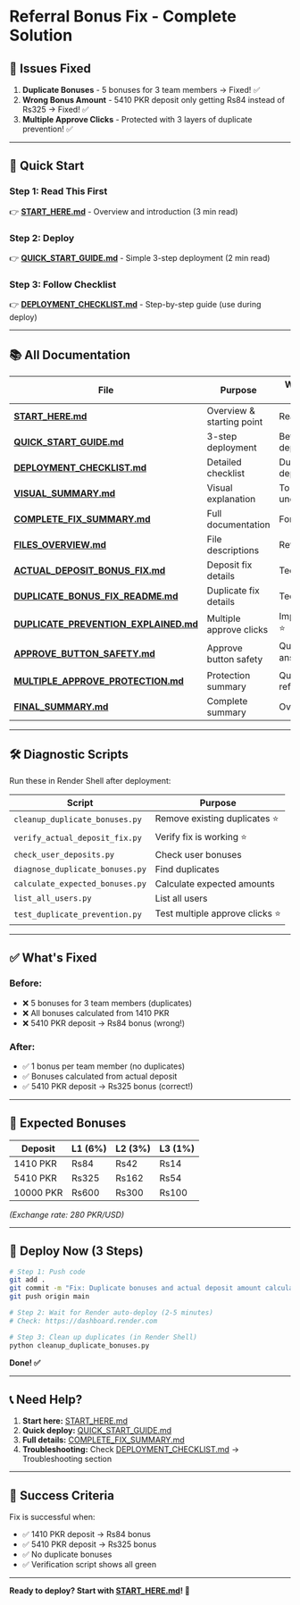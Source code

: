 # Referral Bonus Fix - Complete Solution

## 🎯 Issues Fixed

1. **Duplicate Bonuses** - 5 bonuses for 3 team members → Fixed! ✅
2. **Wrong Bonus Amount** - 5410 PKR deposit only getting Rs84 instead of Rs325 → Fixed! ✅
3. **Multiple Approve Clicks** - Protected with 3 layers of duplicate prevention! ✅

---

## 🚀 Quick Start

### Step 1: Read This First
👉 **[START_HERE.md](START_HERE.md)** - Overview and introduction (3 min read)

### Step 2: Deploy
👉 **[QUICK_START_GUIDE.md](QUICK_START_GUIDE.md)** - Simple 3-step deployment (2 min read)

### Step 3: Follow Checklist
👉 **[DEPLOYMENT_CHECKLIST.md](DEPLOYMENT_CHECKLIST.md)** - Step-by-step guide (use during deploy)

---

## 📚 All Documentation

| File | Purpose | When to Read |
|------|---------|--------------|
| **[START_HERE.md](START_HERE.md)** | Overview & starting point | Read first |
| **[QUICK_START_GUIDE.md](QUICK_START_GUIDE.md)** | 3-step deployment | Before deploy |
| **[DEPLOYMENT_CHECKLIST.md](DEPLOYMENT_CHECKLIST.md)** | Detailed checklist | During deploy |
| **[VISUAL_SUMMARY.md](VISUAL_SUMMARY.md)** | Visual explanation | To understand |
| **[COMPLETE_FIX_SUMMARY.md](COMPLETE_FIX_SUMMARY.md)** | Full documentation | For details |
| **[FILES_OVERVIEW.md](FILES_OVERVIEW.md)** | File descriptions | Reference |
| **[ACTUAL_DEPOSIT_BONUS_FIX.md](ACTUAL_DEPOSIT_BONUS_FIX.md)** | Deposit fix details | Technical |
| **[DUPLICATE_BONUS_FIX_README.md](DUPLICATE_BONUS_FIX_README.md)** | Duplicate fix details | Technical |
| **[DUPLICATE_PREVENTION_EXPLAINED.md](DUPLICATE_PREVENTION_EXPLAINED.md)** | Multiple approve clicks | Important ⭐ |
| **[APPROVE_BUTTON_SAFETY.md](APPROVE_BUTTON_SAFETY.md)** | Approve button safety | Quick answer ⭐ |
| **[MULTIPLE_APPROVE_PROTECTION.md](MULTIPLE_APPROVE_PROTECTION.md)** | Protection summary | Quick reference |
| **[FINAL_SUMMARY.md](FINAL_SUMMARY.md)** | Complete summary | Overview |

---

## 🛠️ Diagnostic Scripts

Run these in Render Shell after deployment:

| Script | Purpose |
|--------|---------|
| `cleanup_duplicate_bonuses.py` | Remove existing duplicates ⭐ |
| `verify_actual_deposit_fix.py` | Verify fix is working ⭐ |
| `check_user_deposits.py` | Check user bonuses |
| `diagnose_duplicate_bonuses.py` | Find duplicates |
| `calculate_expected_bonuses.py` | Calculate expected amounts |
| `list_all_users.py` | List all users |
| `test_duplicate_prevention.py` | Test multiple approve clicks ⭐ |

---

## ✅ What's Fixed

### Before:
- ❌ 5 bonuses for 3 team members (duplicates)
- ❌ All bonuses calculated from 1410 PKR
- ❌ 5410 PKR deposit → Rs84 bonus (wrong!)

### After:
- ✅ 1 bonus per team member (no duplicates)
- ✅ Bonuses calculated from actual deposit
- ✅ 5410 PKR deposit → Rs325 bonus (correct!)

---

## 🎯 Expected Bonuses

| Deposit | L1 (6%) | L2 (3%) | L3 (1%) |
|---------|---------|---------|---------|
| 1410 PKR | Rs84 | Rs42 | Rs14 |
| 5410 PKR | Rs325 | Rs162 | Rs54 |
| 10000 PKR | Rs600 | Rs300 | Rs100 |

*(Exchange rate: 280 PKR/USD)*

---

## 🚀 Deploy Now (3 Steps)

```bash
# Step 1: Push code
git add .
git commit -m "Fix: Duplicate bonuses and actual deposit amount calculation"
git push origin main

# Step 2: Wait for Render auto-deploy (2-5 minutes)
# Check: https://dashboard.render.com

# Step 3: Clean up duplicates (in Render Shell)
python cleanup_duplicate_bonuses.py
```

**Done! ✅**

---

## 📞 Need Help?

1. **Start here:** [START_HERE.md](START_HERE.md)
2. **Quick deploy:** [QUICK_START_GUIDE.md](QUICK_START_GUIDE.md)
3. **Full details:** [COMPLETE_FIX_SUMMARY.md](COMPLETE_FIX_SUMMARY.md)
4. **Troubleshooting:** Check [DEPLOYMENT_CHECKLIST.md](DEPLOYMENT_CHECKLIST.md) → Troubleshooting section

---

## 🎊 Success Criteria

Fix is successful when:
- ✅ 1410 PKR deposit → Rs84 bonus
- ✅ 5410 PKR deposit → Rs325 bonus
- ✅ No duplicate bonuses
- ✅ Verification script shows all green

---

**Ready to deploy? Start with [START_HERE.md](START_HERE.md)! 🚀**